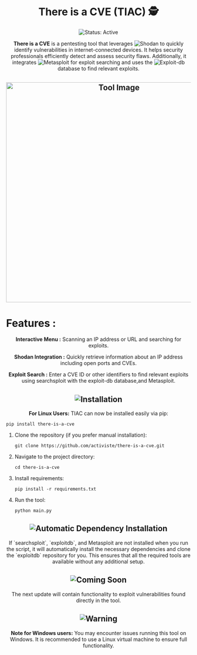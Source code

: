 <h1 align="center">
  There is a CVE (TIAC) 🕵️
</h1>
<p align="center">
  <img src="https://img.shields.io/badge/status-active-green" alt="Status: Active" />
</p>
<p align="center">
  <strong>There is a CVE</strong> is a pentesting tool that leverages 
  <img src="https://img.shields.io/badge/Shodan-%23000000.svg?style=for-the-badge&logo=shodan&logoColor=white" alt="Shodan" />
  to quickly identify vulnerabilities in internet-connected devices. It helps security professionals efficiently detect and assess security flaws. Additionally, it integrates 
  <img src="https://img.shields.io/badge/Metasploit-%23D23D2A.svg?style=for-the-badge&logo=metasploit&logoColor=white" alt="Metasploit" /> 
  for exploit searching and uses the 
  <img src="https://img.shields.io/badge/ExploitDB-%23D73A4A.svg?style=for-the-badge&logo=exploit-db&logoColor=white" alt="Exploit-db" /> 
  database to find relevant exploits.
</p>
<h2 align="center">
  <img src="https://i.ibb.co/MydBYsg/Capture-d-cran-du-2024-07-27-19-49-43.png" alt="Tool Image" width="600" />
</h2>
<h1>Features :</h1>
<p align="center"><strong>Interactive Menu :</strong> Scanning an IP address or URL and searching for exploits.</p>
<p align="center"><strong>Shodan Integration :</strong> Quickly retrieve information about an IP address including open ports and CVEs.</p>
<p align="center"><strong>Exploit Search :</strong> Enter a CVE ID or other identifiers to find relevant exploits using searchsploit with the exploit-db database,and Metasploit.</p>
<h2 align="center">
  <img src="https://img.shields.io/badge/Installation-%F0%9F%9A%80-brightgreen" alt="Installation" />
</h2>
<p align="center"><strong>For Linux Users:</strong> TIAC can now be installed easily via pip:</p>
<pre><code>pip install there-is-a-cve</code></pre>
<ol>
  <li>
    Clone the repository (if you prefer manual installation):
    <pre><code>git clone https://github.com/activiste/there-is-a-cve.git</code></pre>
  </li>
  <li>
    Navigate to the project directory:
    <pre><code>cd there-is-a-cve</code></pre>
  </li>
  <li>
    Install requirements:
    <pre><code>pip install -r requirements.txt</code></pre>
  </li>
  <li>
    Run the tool:
    <pre><code>python main.py</code></pre>
  </li>
</ol>
<h2 align="center">
  <img src="https://img.shields.io/badge/Automatic%20Dependency%20Installation-%E2%9C%85-blue" alt="Automatic Dependency Installation" />
</h2>
<p align="center">
  If `searchsploit`, `exploitdb`, and Metasploit are not installed when you run the script, it will automatically install the necessary dependencies and clone the `exploitdb` repository for you. This ensures that all the required tools are available without any additional setup.
</p>
<h2 align="center">
  <img src="https://img.shields.io/badge/Coming%20Soon-%F0%9F%93%85-orange" alt="Coming Soon" />
</h2>
<p align="center">
  The next update will contain functionality to exploit vulnerabilities found directly in the tool.
</p>
<h2 align="center">
  <img src="https://img.shields.io/badge/Warning-%F0%9F%9A%A8-red" alt="Warning" />
</h2>
<p align="center">
  <strong>Note for Windows users:</strong> You may encounter issues running this tool on Windows. It is recommended to use a Linux virtual machine to ensure full functionality.
</p>
